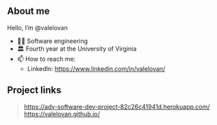 ## About me

Hello, I’m @valelovan

- 👨‍💻 Software engineering 
- 🏛 Fourth year at the University of Virginia
- 📫 How to reach me:
   - LinkedIn: https://www.linkedin.com/in/valelovan/

## Project links
> https://adv-software-dev-project-82c26c41941d.herokuapp.com/
> https://valelovan.github.io/

<!---
valelovan/valelovan is a ✨ special ✨ repository because its `README.md` (this file) appears on your GitHub profile.
You can click the Preview link to take a look at your changes.
--->
